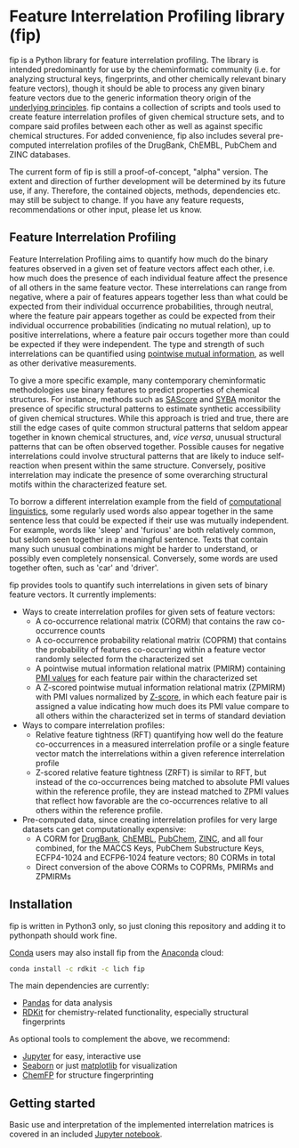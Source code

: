 # Feature Interrelation Profiling library (fip)

fip is a Python library for feature interrelation profiling. The library is intended predominantly for use by the cheminformatic community (i.e. for analyzing structural keys, fingerprints, and other chemically relevant binary feature vectors), though it should be able to process any given binary feature vectors due to the generic information theory origin of the [underlying principles](https://en.wikipedia.org/wiki/Pointwise_mutual_information). fip contains a collection of scripts and tools used to create feature interrelation profiles of given chemical structure sets, and to compare said profiles between each other as well as against specific chemical structures. For added convenience, fip also includes several pre-computed interrelation profiles of the DrugBank, ChEMBL, PubChem and ZINC databases.

The current form of fip is still a proof-of-concept, "alpha" version. The extent and direction of further development will be determined by its future use, if any. Therefore, the contained objects, methods, dependencies etc. may still be subject to change. If you have any feature requests, recommendations or other input, please let us know.

## Feature Interrelation Profiling

Feature Interrelation Profiling aims to quantify how much do the binary features observed in a given set of feature vectors affect each other, i.e. how much does the presence of each individual feature affect the presence of all others in the same feature vector. These interrelations can range from negative, where a pair of features appears together less than what could be expected from their individual occurrence probabilities, through neutral, where the feature pair appears together as could be expected from their individual occurrence probabilities (indicating no mutual relation), up to positive interrelations, where a feature pair occurs together more than could be expected if they were independent. The type and strength of such interrelations can be quantified using [pointwise mutual information](https://en.wikipedia.org/wiki/Pointwise_mutual_information), as well as other derivative measurements.

To give a more specific example, many contemporary cheminformatic methodologies use binary features to predict properties of chemical structures. For instance, methods such as [SAScore](https://jcheminf.biomedcentral.com/articles/10.1186/1758-2946-1-8) and [SYBA](https://github.com/lich-uct/syba) monitor the presence of specific structural patterns to estimate synthetic accessibility of given chemical structures. While this approach is tried and true, there are still the edge cases of quite common structural patterns that seldom appear together in known chemical structures, and, *vice versa*, unusual structural patterns that can be often observed together. Possible causes for negative interrelations could involve structural patterns that are likely to induce self-reaction when present within the same structure. Conversely, positive interrelation may indicate the presence of some overarching structural motifs within the characterized feature set.

To borrow a different interrelation example from the field of [computational linguistics](https://www.aclweb.org/anthology/W13-1504/), some regularly used words also appear together in the same sentence less that could be expected if their use was mutually independent. For example, words like 'sleep' and 'furious' are both relatively common, but seldom seen together in a meaningful sentence. Texts that contain many such unusual combinations might be harder to understand, or possibly even completely nonsensical. Conversely, some words are used together often, such as 'car' and 'driver'.

fip provides tools to quantify such interrelations in given sets of binary feature vectors. It currently implements:
* Ways to create interrelation profiles for given sets of feature vectors:
  * A co-occurrence relational matrix (CORM) that contains the raw co-occurrence counts
  * A co-occurrence probability relational matrix (COPRM) that contains the probability of features co-occurring within a feature vector randomly selected form the characterized set
  * A pointwise mutual information relational matrix (PMIRM) containing [PMI values](https://en.wikipedia.org/wiki/Pointwise_mutual_information) for each feature pair within the characterized set
  * A Z-scored pointwise mutual information relational matrix (ZPMIRM) with PMI values normalized by [Z-score](https://en.wikipedia.org/wiki/Standard_score), in which each feature pair is assigned a value indicating how much does its PMI value compare to all others within the characterized set in terms of standard deviation
* Ways to compare interrelation profiles:
  * Relative feature tightness (RFT) quantifying how well do the feature co-occurrences in a measured interrelation profile or a single feature vector match the interrelations within a given reference interrelation profile
  * Z-scored relative feature tightness (ZRFT) is similar to RFT, but instead of the co-occurrences being matched to absolute PMI values within the reference profile, they are instead matched to ZPMI values that reflect how favorable are the co-occurrences relative to all others within the reference profile.
* Pre-computed data, since creating interrelation profiles for very large datasets can get computationally expensive:
  * A CORM for [DrugBank](https://www.drugbank.ca/), [ChEMBL](https://www.ebi.ac.uk/chembl/), [PubChem](https://pubchem.ncbi.nlm.nih.gov/), [ZINC](http://zinc15.docking.org/), and all four combined, for the MACCS Keys, PubChem Substructure Keys, ECFP4-1024 and ECFP6-1024 feature vectors; 80 CORMs in total
  * Direct conversion of the above CORMs to COPRMs, PMIRMs and ZPMIRMs

## Installation

fip is written in Python3 only, so just cloning this repository and adding it to pythonpath should work fine.

[Conda](https://docs.conda.io/en/latest/) users may also install fip from the [Anaconda](https://anaconda.org/about) cloud:
```bash
conda install -c rdkit -c lich fip
```

The main dependencies are currently:
* [Pandas](https://pandas.pydata.org/) for data analysis
* [RDKit](https://www.rdkit.org/) for chemistry-related functionality, especially structural fingerprints

As optional tools to complement the above, we recommend:
* [Jupyter](https://jupyter.org/) for easy, interactive use
* [Seaborn](https://seaborn.pydata.org/) or just [matplotlib](https://matplotlib.org/) for visualization
* [ChemFP](https://jcheminf.biomedcentral.com/articles/10.1186/s13321-019-0398-8) for structure fingerprinting

## Getting started

Basic use and interpretation of the implemented interrelation matrices is covered in an included [Jupyter notebook](https://github.com/lich-uct/fip/blob/master/docs/notebooks/fip_basic_usage.ipynb).
